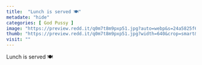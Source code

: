 ```yaml
---
title:  "Lunch is served 🍽"
metadate: "hide"
categories: [ God Pussy ]
image: "https://preview.redd.it/q0m7t8m9pxp51.jpg?auto=webp&s=24a5825f668648555660f0a7a46affa6fe4d04f1"
thumb: "https://preview.redd.it/q0m7t8m9pxp51.jpg?width=640&crop=smart&auto=webp&s=5d50691acfc5e4fa9f59af3d0cfea3f09ed8cec6"
visit: ""
---
```

Lunch is served 🍽
